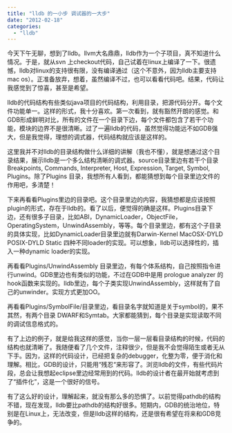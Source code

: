 ```yaml
---
title: "lldb 的一小步 调试器的一大步"
date: "2012-02-18"
categories: 
  - "lldb"
---
```


今天下午无聊，想到了lldb。llvm大名鼎鼎，lldb作为一个子项目，真不知道什么情况。于是，就从svn 上checkout代码，自己试着在linux上编译了一下。很遗憾，lldb对linux的支持很有限，没有编译通过（这个不意外，因为lldb主要支持mac os）。正准备放弃，想着，虽然编译不过，也可以看看代码吧。结果，代码让我感觉到了惊喜，甚至是希望。

lldb的代码结构有些类似java项目的代码结构，利用目录，把源代码分开。每个文件功能单一。这样的形式，我十分喜欢。第一次看到，就有豁然开朗的感觉。和GDB形成鲜明对比，所有的文件在一个目录下边，每个文件都包含了若干个功能，模块的边界不是很清晰。过了一遍lldb的代码，虽然觉得功能远不如GDB强大，但是我觉得，理想的调式器，代码结构就应该是这样的。

这里我并不对lldb的目录结构做什么详细的讲解（我也不懂），就是想通过这个目录结果，展示lldb是一个多么结构清晰的调式器。source目录里边有若干个目录Breakpoints, Commands, Interpreter, Host, Expression, Target, Symbol, Plugins。除了Plugins 目录，我想所有人看到，都能猜想到每个目录里边文件的作用吧，多清楚！

下来再看看Plugins里边的目录吧。这个目录里边的内容，我猜想都是应该按照plugin的形式，存在于lldb的。看了以后，便觉得的确是这样。Plugins目录下边，还有很多子目录，比如ABI，DynamicLoader，ObjectFile，OperatingSystem，UnwindAssembly，等等。每个目录里边，都有这个子目录的具体实现，比如DynamicLoader目录里边就有Darwin-Kernel MacOSX-DYLD POSIX-DYLD Static 四种不同loader的实现。可以想象，lldb可以选择性的，插入一种dynamic loader的实现。

再看看Plugins/UnwindAssembly 目录里边，有每个体系结构，自己按照指令进行unwind。GDB里边也有类似的功能，不过在GDB中是用 prologue analyzer 的hook函数来实现的。lldb里边，每个子类实现UnwindAssembly，这样就有了自己的unwinder。实现方式更加OO。

再看看Plugins/SymbolFile/目录里边，看目录名字就知道是关于symbol的，果不其然，有两个目录 DWARF和Symtab。大家都能猜到，每个目录是实现读取不同的调试信息格式的。

有了上边的例子，就是给我这样的感觉，当你一层一层看目录结构的时候，代码的结构也就清晰了。我随便看了几个文件，注释很少，但是我不会觉得陌生或者无从下手。因为，这样的代码设计，已经把复杂的debugger，化整为零，便于消化和理解。相比，GDB的设计，只能用“残忍“来形容了。浏览lldb的文件，有些代码片段，总会让我想起eclipse里边经常用到的代码。lldb的设计者在最开始就考虑到了“插件化”，这是一个很好的信号。

有了这么好的设计，理解起来，就没有那么多的恐惧了。以前觉得pathdb的结构不错，现在发现，lldb要比pathdb的结构好很多。短期内，GDB的统治地位，特别是在Linux上，无法改变，但是lldb这样的结构，还是很有希望在将来和GDB竞争的。
